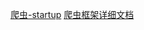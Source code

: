 [爬虫-startup](https://gitee.com/flashsword20/webmagic#%E7%AC%AC%E4%B8%80%E4%B8%AA%E7%88%AC%E8%99%AB)
[爬虫框架详细文档](http://webmagic.io/docs/zh/posts/ch4-basic-page-processor/spider-config.html)        